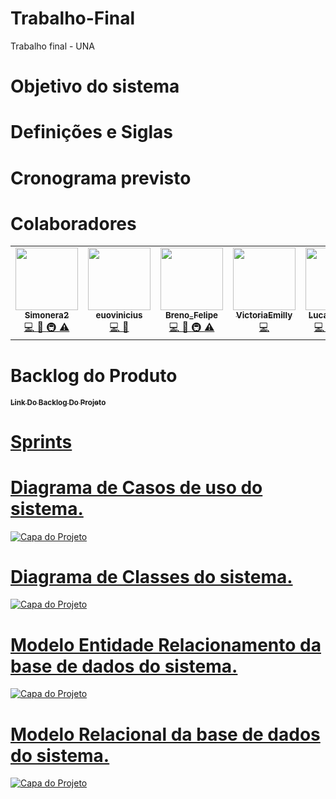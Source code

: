 # Trabalho-Final
Trabalho final - UNA
# Objetivo do sistema
# Definições e Siglas
# Cronograma previsto
# Colaboradores
<table>
<td align="center">
	<a href="ht <table> tps://github.com/Simonera2">
	<img src="https://cdn.discordapp.com/attachments/846376764384084021/898004285516828672/blob.png" width="100px;" alt=""/><br />
	<a href="https://github.com/Simonera2">	
	<sub><b>Simonera2</b></sub>
	</a><br /><a href="https://github.com/testing-library/react-testing-library/commits?author=kentcdodds" title="Code">💻
	</a> <a href="https://github.com/testing-library/react-testing-library/commits?author=kentcdodds" title="Documentation">📖
	</a> <a href="#infra-kentcdodds" title="Infrastructure (Hosting, Build-Tools, etc)">🚇
	</a> <a href="https://github.com/testing-library/react-testing-library/commits?author=kentcdodds" title="Tests">⚠️</a></td>

<td align="center">
	<a href="https://github.com/euovinicius">
	<img src="https://avatars.githubusercontent.com/u/89489025?s=400&u=a20f6126b3cbef98ccdfbab897fe0c3e82304715&v=4" width="100px;" alt=""/><br />
	<a href="https://github.com/euovinicius">	
	<sub><b>euovinicius</b></sub>
	</a><br /><a href="https://github.com/testing-library/react-testing-library/commits?author=kentcdodds" title="Code">💻
	</a> <a href="https://github.com/testing-library/react-testing-library/commits?author=kentcdodds" title="Documentation">📖
        </a> <a href="#infra-kentcdodds" title="Infrastructure (Hosting, Build-Tools, etc)"
	</a> <a href="https://github.com/testing-library/react-testing-library/commits?author=kentcdodds" title="Tests"/a></td>
	
<td align="center">
	<a href="https://github.com/Breno-Felip3">
	<img src="https://avatars.githubusercontent.com/u/90286455?v=4" width="100px;" alt=""/><br />
	<a href="https://github.com/Breno-Felip3">	
	<sub><b>Breno_Felipe</b></sub>
	</a><br /><a href="https://github.com/testing-library/react-testing-library/commits?author=kentcdodds" title="Code">💻
	</a> <a href="https://github.com/testing-library/react-testing-library/commits?author=kentcdodds" title="Documentation">📖
	</a> <a href="#infra-kentcdodds" title="Infrastructure (Hosting, Build-Tools, etc)">🚇
	</a> <a href="https://github.com/testing-library/react-testing-library/commits?author=kentcdodds" title="Tests">⚠️</a></td>
	
<td align="center">
	<a href="https://github.com/VictoriaEmilly">
	<img src="https://avatars.githubusercontent.com/u/89431047?v=4" width="100px;" alt=""/><br />
	<a href="https://github.com/VictoriaEmilly">	
	<sub><b>VictoriaEmilly</b></sub>
	</a><br /><a href="https://github.com/testing-library/react-testing-library/commits?author=kentcdodds" title="Code">💻
	</a> <a href="https://github.com/testing-library/react-testing-library/commits?author=kentcdodds" title="Documentation"
	</a> <a href="https://github.com/testing-library/react-testing-library/commits?author=kentcdodds" title="Tests"></a></td>
	
<td align="center">
	<a href="https://github.com/Marumii">
	<img src="https://avatars.githubusercontent.com/u/89428033?v=4" width="100px;" alt=""/><br />
	<a href="https://github.com/Marumii">	
	<sub><b>Lucas Barreto</b></sub>
	</a><br /><a href="https://github.com/testing-library/react-testing-library/commits?author=kentcdodds" title="Code">💻
	</a> <a href="https://github.com/testing-library/react-testing-library/commits?author=kentcdodds" title="Documentation">📖
	</a> <a href="#infra-kentcdodds" title="Infrastructure (Hosting, Build-Tools, etc)">🚇
	</a> <a href="https://github.com/testing-library/react-testing-library/commits?author=kentcdodds" title="Tests">⚠️</a></td>
 <table>
	 
# Backlog do Produto

<a href="https://github.com/Breno-Felip3/Trabalho-Final/projects/1">	
	<sub><b>Link Do Backlog Do Projeto</b></sub>
	 
# Sprints
		 
# Diagrama de Casos de uso do sistema.

![Capa do Projeto](https://cdn.discordapp.com/attachments/853716840232648774/914277286205853756/Caso_de_Uso_2.png)
# Diagrama de Classes do sistema.

 ![Capa do Projeto](https://cdn.discordapp.com/attachments/853716840232648774/914275608840773692/WhatsApp_Image_2021-11-24_at_18.28.17.jpeg)
# Modelo Entidade Relacionamento da base de dados do sistema.
![Capa do Projeto](https://cdn.discordapp.com/attachments/853716840232648774/914279160610975835/WhatsApp_Image_2021-11-24_at_16.42.42.jpeg)
# Modelo Relacional da base de dados do sistema.
![Capa do Projeto](https://cdn.discordapp.com/attachments/896929852324716547/914277714012291122/prjFinalLogico.PNG)
